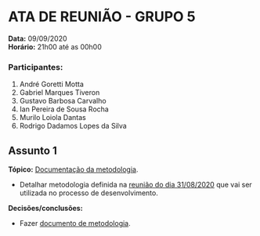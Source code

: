 ﻿# ATA DE REUNIÃO - GRUPO 5

**Data:** 09/09/2020  
**Horário:** 21h00 até as 00h00

### Participantes:

 1. André Goretti Motta
 2. Gabriel Marques Tiveron
 3. Gustavo Barbosa Carvalho
 4. Ian Pereira de Sousa Rocha
 5. Murilo Loiola Dantas
 6. Rodrigo Dadamos Lopes da Silva

## Assunto 1

**Tópico:** [Documentação da metodologia](./metodologia.md).

 - Detalhar metodologia definida na [reunião do dia 31/08/2020](./ata_1.md) que vai ser utilizada no processo de desenvolvimento.

 **Decisões/conclusões:**

 - Fazer [documento de metodologia](./metodologia.md).


